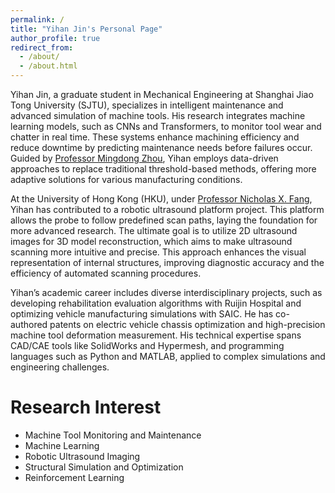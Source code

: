 ```yaml
---
permalink: /
title: "Yihan Jin's Personal Page"
author_profile: true
redirect_from: 
  - /about/
  - /about.html
---
```


Yihan Jin, a graduate student in Mechanical Engineering at Shanghai Jiao Tong University (SJTU), specializes in intelligent maintenance and advanced simulation of machine tools. His research integrates machine learning models, such as CNNs and Transformers, to monitor tool wear and chatter in real time. These systems enhance machining efficiency and reduce downtime by predicting maintenance needs before failures occur. Guided by [Professor Mingdong Zhou](https://me.sjtu.edu.cn/teacher_directory1/zhoumingdong.html), Yihan employs data-driven approaches to replace traditional threshold-based methods, offering more adaptive solutions for various manufacturing conditions.

At the University of Hong Kong (HKU), under [Professor Nicholas X. Fang](https://www.mech.hku.hk/academic-staff/fang-x), Yihan has contributed to a robotic ultrasound platform project. This platform allows the probe to follow predefined scan paths, laying the foundation for more advanced research. The ultimate goal is to utilize 2D ultrasound images for 3D model reconstruction, which aims to make ultrasound scanning more intuitive and precise. This approach enhances the visual representation of internal structures, improving diagnostic accuracy and the efficiency of automated scanning procedures.

Yihan’s academic career includes diverse interdisciplinary projects, such as developing rehabilitation evaluation algorithms with Ruijin Hospital and optimizing vehicle manufacturing simulations with SAIC. He has co-authored patents on electric vehicle chassis optimization and high-precision machine tool deformation measurement. His technical expertise spans CAD/CAE tools like SolidWorks and Hypermesh, and programming languages such as Python and MATLAB, applied to complex simulations and engineering challenges.
<br/>

Research Interest
======
* Machine Tool Monitoring and Maintenance
* Machine Learning
* Robotic Ultrasound Imaging
* Structural Simulation and Optimization
* Reinforcement Learning
